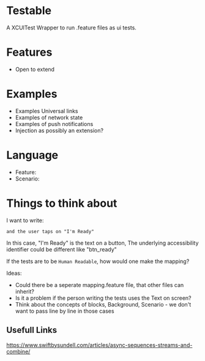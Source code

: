 # Testable

A XCUITest Wrapper to run .feature files as ui tests.

# Features

- Open to extend

# Examples

- Examples Universal links
- Examples of network state
- Examples of push notifications
- Injection as possibly an extension?

# Language

- Feature:
- Scenario:



# Things to think about

I want to write:

```
and the user taps on "I'm Ready"
```

In this case, "I'm Ready" is the text on a button,
The underlying accessibility identifier could be different like "btn_ready"

If the tests are to be `Human Readable`, how would one make the mapping?

Ideas:
- Could there be a seperate mapping.feature file, that other files can inherit?
- Is it a problem if the person writing the tests uses the Text on screen?
- Think about the concepts of blocks, Background, Scenario - we don't want to pass line by line
in those cases


## Usefull Links

https://www.swiftbysundell.com/articles/async-sequences-streams-and-combine/
